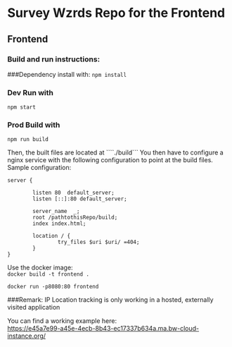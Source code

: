 # Survey Wzrds Repo for the Frontend

## Frontend

### Build and run instructions:
###Dependency install with:
````npm install````
### Dev Run with
```npm start```
### Prod Build with
````npm run build````

Then, the built files are located at ````./build```
You then have to configure a nginx service with the following configuration to point at the build files.
Sample configuration:
```
server {

        listen 80  default_server;
        listen [::]:80 default_server;

        server_name  _;
        root /pathtothisRepo/build;
        index index.html;

        location / {
                try_files $uri $uri/ =404;
        }
}
```

Use the docker image:  
```docker build -t frontend .```

```docker run -p8080:80 frontend```

###Remark: IP Location tracking is only working in a hosted, externally visited application

You can find a working example here:  
https://e45a7e99-a45e-4ecb-8b43-ec17337b634a.ma.bw-cloud-instance.org/